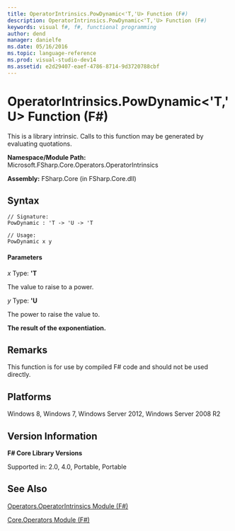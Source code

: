 ```yaml
---
title: OperatorIntrinsics.PowDynamic<'T,'U> Function (F#)
description: OperatorIntrinsics.PowDynamic<'T,'U> Function (F#)
keywords: visual f#, f#, functional programming
author: dend
manager: danielfe
ms.date: 05/16/2016
ms.topic: language-reference
ms.prod: visual-studio-dev14
ms.assetid: e2d29407-eaef-4786-8714-9d3720788cbf 
---
```


# OperatorIntrinsics.PowDynamic<'T,'U> Function (F#)

This is a library intrinsic. Calls to this function may be generated by evaluating quotations.

**Namespace/Module Path:** Microsoft.FSharp.Core.Operators.OperatorIntrinsics

**Assembly:** FSharp.Core (in FSharp.Core.dll)


## Syntax

```
// Signature:
PowDynamic : 'T -> 'U -> 'T

// Usage:
PowDynamic x y
```

#### Parameters
*x*
Type: **'T**


The value to raise to a power.


*y*
Type: **'U**


The power to raise the value to.



**The result of the exponentiation.**
## Remarks
This function is for use by compiled F# code and should not be used directly.


## Platforms
Windows 8, Windows 7, Windows Server 2012, Windows Server 2008 R2


## Version Information
**F# Core Library Versions**

Supported in: 2.0, 4.0, Portable, Portable




## See Also
[Operators.OperatorIntrinsics Module &#40;F&#35;&#41;](Operators.OperatorIntrinsics-Module-%5BFSharp%5D.md)

[Core.Operators Module &#40;F&#35;&#41;](Core.Operators-Module-%5BFSharp%5D.md)

